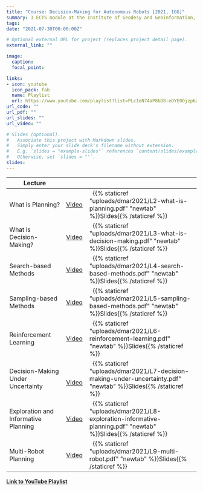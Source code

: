 ```yaml
---
title: "Course: Decision-Making for Autonomous Robots [2021, IGG]"
summary: 3 ECTS module at the Institute of Geodesy and Geoinformation, University of Bonn. [Videos + Slides]
tags:
date: "2021-07-30T00:00:00Z"

# Optional external URL for project (replaces project detail page).
external_link: ""

image:
  caption: 
  focal_point:

links:
- icon: youtube
  icon_pack: fab
  name: Playlist
  url: https://www.youtube.com/playlist?list=PLc1eN74aP8bD8-eDYE0Ojzp6Z9UFfmgpa
url_code: ""
url_pdf: ""
url_slides: ""
url_video: ""

# Slides (optional).
#   Associate this project with Markdown slides.
#   Simply enter your slide deck's filename without extension.
#   E.g. `slides = "example-slides"` references `content/slides/example-slides.md`.
#   Otherwise, set `slides = ""`.
slides:
---
```


| Lecture      |   |    |
| ----------- | ----------- |  ----------- |
| What is Planning?      |  &nbsp; [Video](https://youtu.be/M71-2VtXbXM)       &nbsp; |   &nbsp; {{% staticref "uploads/dmar2021/L2-what-is-planning.pdf" "newtab" %}}Slides{{% /staticref %}}  &nbsp; |
| What is Decision-Making?      |  &nbsp; [Video](https://youtu.be/DEv-ahz8DAg)       &nbsp; |   &nbsp; {{% staticref "uploads/dmar2021/L3-what-is-decision-making.pdf" "newtab" %}}Slides{{% /staticref %}}  &nbsp; |
| Search-based Methods      |  &nbsp; [Video](https://youtu.be/0MpUAHUEXX0)       &nbsp; |  &nbsp; {{% staticref "uploads/dmar2021/L4-search-based-methods.pdf" "newtab" %}}Slides{{% /staticref %}}  &nbsp; |
| Sampling-based Methods      |  &nbsp; [Video](https://youtu.be/CrQJAtPn8sY)       &nbsp; |  &nbsp; {{% staticref "uploads/dmar2021/L5-sampling-based-methods.pdf" "newtab" %}}Slides{{% /staticref %}}   &nbsp; |
| Reinforcement Learning      |  &nbsp; [Video](https://youtu.be/wqZ7xeXFtWI)       &nbsp; |  &nbsp; {{% staticref "uploads/dmar2021/L6-reinforcement-learning.pdf" "newtab" %}}Slides{{% /staticref %}}   &nbsp; |
| Decision-Making Under Uncertainty      |  &nbsp; [Video](https://youtu.be/0Bqe_58aSVQ)      |  &nbsp; {{% staticref "uploads/dmar2021/L7-decision-making-under-uncertainty.pdf" "newtab" %}}Slides{{% /staticref %}}  &nbsp; |
| Exploration and Informative Planning   &nbsp; &nbsp;  &nbsp;  &nbsp;   |  &nbsp; [Video](https://youtu.be/3w5YIYN-y8o)      &nbsp; |  &nbsp; {{% staticref "uploads/dmar2021/L8-exploration-informative-planning.pdf" "newtab" %}}Slides{{% /staticref %}}   &nbsp; |
| Multi-Robot Planning      |  &nbsp; [Video](https://youtu.be/Wcvw8qyUan8)     &nbsp;  |  &nbsp;  {{% staticref "uploads/dmar2021/L9-multi-robot.pdf" "newtab" %}}Slides{{% /staticref %}}  &nbsp; |

[**Link to YouTube Playlist**](https://www.youtube.com/playlist?list=PLc1eN74aP8bD8-eDYE0Ojzp6Z9UFfmgpa)